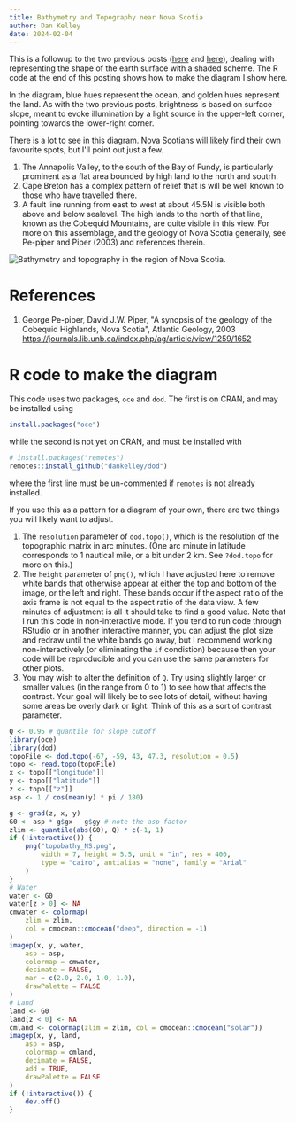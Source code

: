 ```yaml
---
title: Bathymetry and Topography near Nova Scotia
author: Dan Kelley
date: 2024-02-04
---
```


This is a followup to the two previous posts
([here](https://dankelley.github.io/dek_blog/2024/02/03/scotian-shelf-shaded.html)
and
[here](https://dankelley.github.io/dek_blog/2024/02/03/lidar-halifax.html)),
dealing with representing the shape of the earth surface with a shaded scheme.
The R code at the end of this posting shows how to make the diagram I show
here.

In the diagram, blue hues represent the ocean, and golden hues represent the
land.  As with the two previous posts, brightness is based on surface slope,
meant to evoke illumination by a light source in the upper-left corner,
pointing towards the lower-right corner.

There is a lot to see in this diagram.  Nova Scotians will likely find
their own favourite spots, but I'll point out just a few.

1. The Annapolis Valley, to the south of the Bay of Fundy, is particularly
   prominent as a flat area bounded by high land to the north and soutrh.
2. Cape Breton has a complex pattern of relief that is will be well known to
   those who have travelled there.
3. A fault line running from east to west at about 45.5N is visible both above
   and below sealevel. The high lands to the north of that line, known as the
   Cobequid Mountains, are quite visible in this view.  For more on this
   assemblage, and the geology of Nova Scotia generally, see Pe-piper and Piper
   (2003) and references therein.

![Bathymetry and topography in the region of Nova Scotia.](/dek_blog/docs/assets/images/2024-02-04-bathymetry-topography-nova-scotia.png)


# References

1. George Pe-piper, David J.W. Piper, "A synopsis of the geology of the
   Cobequid Highlands, Nova Scotia", Atlantic Geology, 2003
   https://journals.lib.unb.ca/index.php/ag/article/view/1259/1652

# R code to make the diagram

This code uses two packages, `oce` and `dod`.  The first is on CRAN, and may be
installed using

```R
install.packages("oce")
```

while the second is not yet on CRAN, and must be installed with
```R
# install.packages("remotes")
remotes::install_github("dankelley/dod")
```

where the first line must be un-commented if `remotes` is not already
installed.

If you use this as a pattern for a diagram of your own, there are two things
you will likely want to adjust.
1. The `resolution` parameter of `dod.topo()`, which is the resolution of the
   topographic matrix in arc minutes.  (One arc minute in latitude corresponds
   to 1 nautical mile, or a bit under 2 km.  See `?dod.topo` for more on this.)
2. The `height` parameter of `png()`, which I have adjusted here to remove
   white bands that otherwise appear at either the top and bottom of the image,
   or the left and right.  These bands occur if the aspect ratio of the axis
   frame is not equal to the aspect ratio of the data view.  A few minutes of
   adjustment is all it should take to find a good value.  Note that I run this
   code in non-interactive mode.  If you tend to run code through RStudio or in
   another interactive manner, you can adjust the plot size and redraw until
   the white bands go away, but I recommend working non-interactively (or
   eliminating the `if` condistion) because then your code will be reproducible
   and you can use the same parameters for other plots.
3. You may wish to alter the definition of `Q`.  Try using slightly larger or
   smaller values (in the range from 0 to 1) to see how that affects the
   contrast. Your goal will likely be to see lots of detail, without having
   some areas be overly dark or light.  Think of this as a sort of contrast
   parameter.

```R
Q <- 0.95 # quantile for slope cutoff
library(oce)
library(dod)
topoFile <- dod.topo(-67, -59, 43, 47.3, resolution = 0.5)
topo <- read.topo(topoFile)
x <- topo[["longitude"]]
y <- topo[["latitude"]]
z <- topo[["z"]]
asp <- 1 / cos(mean(y) * pi / 180)

g <- grad(z, x, y)
G0 <- asp * g$gx - g$gy # note the asp factor
zlim <- quantile(abs(G0), Q) * c(-1, 1)
if (!interactive()) {
    png("topobathy_NS.png",
        width = 7, height = 5.5, unit = "in", res = 400,
        type = "cairo", antialias = "none", family = "Arial"
    )
}
# Water
water <- G0
water[z > 0] <- NA
cmwater <- colormap(
    zlim = zlim,
    col = cmocean::cmocean("deep", direction = -1)
)
imagep(x, y, water,
    asp = asp,
    colormap = cmwater,
    decimate = FALSE,
    mar = c(2.0, 2.0, 1.0, 1.0),
    drawPalette = FALSE
)
# Land
land <- G0
land[z < 0] <- NA
cmland <- colormap(zlim = zlim, col = cmocean::cmocean("solar"))
imagep(x, y, land,
    asp = asp,
    colormap = cmland,
    decimate = FALSE,
    add = TRUE,
    drawPalette = FALSE
)
if (!interactive()) {
    dev.off()
}
```

